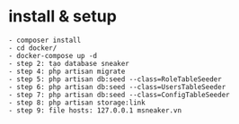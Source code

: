 # install & setup
    - composer install
    - cd docker/
    - docker-compose up -d
    - step 2: tạo database sneaker
    - step 4: php artisan migrate
    - step 5: php artisan db:seed --class=RoleTableSeeder
    - step 6: php artisan db:seed --class=UsersTableSeeder
    - step 7: php artisan db:seed --class=ConfigTableSeeder
    - step 8: php artisan storage:link
    - step 9: file hosts: 127.0.0.1 msneaker.vn

